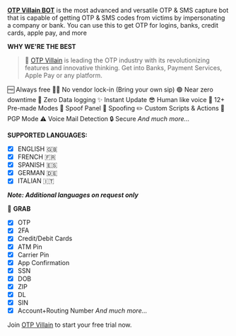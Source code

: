 
**[OTP Villain BOT](https://t.me/+KFiug7vzu4AyMzQ0)**  is the most advanced and versatile OTP & SMS capture bot that is capable of getting OTP & SMS codes from victims by impersonating a company or bank. You can use this to get OTP for logins, banks, credit cards, apple pay, and more

**WHY WE'RE THE BEST**

> 💬 [OTP Villain](https://t.me/+KFiug7vzu4AyMzQ0) is leading the OTP
> industry with its revolutionizing features and innovative thinking.
> Get into Banks, Payment Services, Apple Pay or any platform.

🆓  Always free
 ⛓️‍💥 No vendor lock-in (Bring your own sip)
🟢 Near zero downtime
💪 Zero Data logging
✨ Instant Update
😎 Human like voice
🔋 12+ Pre-made Modes
🔢 Spoof Panel
🥸 Spoofing
✏️ Custom Scripts & Actions
🥷 PGP Mode
⚠️ Voice Mail Detection
 🔒 Secure
*And much more...*


**SUPPORTED LANGUAGES:**

 - [x] ENGLISH 🇬🇧 
 - [x]  FRENCH 🇫🇷 
 - [x] SPANISH 🇪🇸  
 - [x] GERMAN 🇩🇪 
 - [x] ITALIAN 🇮🇹

_**Note: Additional languages on request only**_

💎 **GRAB** 
 - [x] OTP
 - [x]  2FA 
 - [x] Credit/Debit Cards
 - [x]  ATM Pin 
 - [x] Carrier Pin 
 - [x]  App Confirmation
 - [x]  SSN
 - [x]  DOB
 - [x]  ZIP 
 - [x]  DL 
 - [x]  SIN 
 - [x]  Account+Routing Number 
 *And much more…*
 
Join  [OTP Villain](https://t.me/+KFiug7vzu4AyMzQ0)  to start your free trial now.
